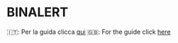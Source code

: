 # BINALERT

🇮🇹: Per la guida clicca [qui](https://github.com/BinAlertGuide/Guide/blob/main/README_IT.md)
🇬🇧: For the guide click [here](https://github.com/BinAlertGuide/Guide/blob/main/README_EN.md)
